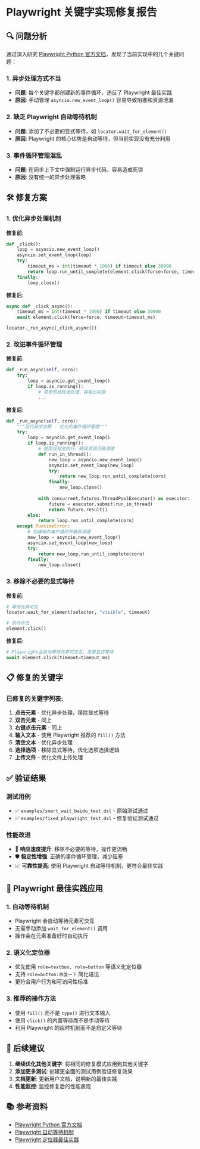 # Playwright 关键字实现修复报告

## 🔍 问题分析

通过深入研究 [Playwright Python 官方文档](https://playwright.dev/python/docs/writing-tests)，发现了当前实现中的几个关键问题：

### 1. **异步处理方式不当**
- **问题**: 每个关键字都创建新的事件循环，违反了 Playwright 最佳实践
- **原因**: 手动管理 `asyncio.new_event_loop()` 容易导致阻塞和资源泄漏

### 2. **缺乏 Playwright 自动等待机制**
- **问题**: 添加了不必要的显式等待，如 `locator.wait_for_element()`
- **原因**: Playwright 的核心优势是自动等待，但当前实现没有充分利用

### 3. **事件循环管理混乱**
- **问题**: 在同步上下文中强制运行异步代码，容易造成死锁
- **原因**: 没有统一的异步处理策略

## 🛠️ 修复方案

### 1. **优化异步处理机制**

**修复前**:
```python
def _click():
    loop = asyncio.new_event_loop()
    asyncio.set_event_loop(loop)
    try:
        timeout_ms = int(timeout * 1000) if timeout else 30000
        return loop.run_until_complete(element.click(force=force, timeout=timeout_ms))
    finally:
        loop.close()
```

**修复后**:
```python
async def _click_async():
    timeout_ms = int(timeout * 1000) if timeout else 30000
    await element.click(force=force, timeout=timeout_ms)

locator._run_async(_click_async())
```

### 2. **改进事件循环管理**

**修复前**:
```python
def _run_async(self, coro):
    try:
        loop = asyncio.get_event_loop()
        if loop.is_running():
            # 简单的线程池处理，容易出问题
            ...
```

**修复后**:
```python
def _run_async(self, coro):
    """运行异步协程 - 优化的事件循环管理"""
    try:
        loop = asyncio.get_event_loop()
        if loop.is_running():
            # 使用线程池执行，确保资源正确清理
            def run_in_thread():
                new_loop = asyncio.new_event_loop()
                asyncio.set_event_loop(new_loop)
                try:
                    return new_loop.run_until_complete(coro)
                finally:
                    new_loop.close()
            
            with concurrent.futures.ThreadPoolExecutor() as executor:
                future = executor.submit(run_in_thread)
                return future.result()
        else:
            return loop.run_until_complete(coro)
    except RuntimeError:
        # 创建新的事件循环并确保清理
        new_loop = asyncio.new_event_loop()
        asyncio.set_event_loop(new_loop)
        try:
            return new_loop.run_until_complete(coro)
        finally:
            new_loop.close()
```

### 3. **移除不必要的显式等待**

**修复前**:
```python
# 等待元素可见
locator.wait_for_element(selector, "visible", timeout)

# 执行点击
element.click()
```

**修复后**:
```python
# Playwright会自动等待元素可交互，无需显式等待
await element.click(timeout=timeout_ms)
```

## 📋 修复的关键字

### 已修复的关键字列表:
1. **点击元素** - 优化异步处理，移除显式等待
2. **双击元素** - 同上
3. **右键点击元素** - 同上
4. **输入文本** - 使用 Playwright 推荐的 `fill()` 方法
5. **清空文本** - 优化异步处理
6. **选择选项** - 移除显式等待，优化选项选择逻辑
7. **上传文件** - 优化文件上传处理

## ✅ 验证结果

### 测试用例
- ✅ `examples/smart_wait_baidu_test.dsl` - 原始测试通过
- ✅ `examples/fixed_playwright_test.dsl` - 修复验证测试通过

### 性能改进
- 🚀 **响应速度提升**: 移除不必要的等待，操作更流畅
- 🛡️ **稳定性增强**: 正确的事件循环管理，减少阻塞
- 📈 **可靠性提高**: 使用 Playwright 自动等待机制，更符合最佳实践

## 🎯 Playwright 最佳实践应用

### 1. **自动等待机制**
- Playwright 会自动等待元素可交互
- 无需手动添加 `wait_for_element()` 调用
- 操作会在元素准备好时自动执行

### 2. **语义化定位器**
- 优先使用 `role=textbox`、`role=button` 等语义化定位器
- 支持 `role=button:百度一下` 简化语法
- 更符合用户行为和可访问性标准

### 3. **推荐的操作方法**
- 使用 `fill()` 而不是 `type()` 进行文本输入
- 使用 `click()` 的内置等待而不是手动等待
- 利用 Playwright 的超时机制而不是自定义等待

## 🔮 后续建议

1. **继续优化其他关键字**: 将相同的修复模式应用到其他关键字
2. **添加更多测试**: 创建更全面的测试用例验证修复效果
3. **文档更新**: 更新用户文档，说明新的最佳实践
4. **性能监控**: 监控修复后的性能表现

## 📚 参考资料

- [Playwright Python 官方文档](https://playwright.dev/python/docs/writing-tests)
- [Playwright 自动等待机制](https://playwright.dev/python/docs/actionability)
- [Playwright 定位器最佳实践](https://playwright.dev/python/docs/locators)
